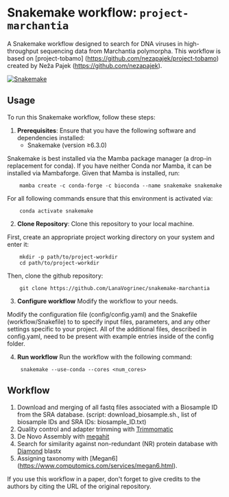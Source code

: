 # Snakemake workflow: `project-marchantia`

A Snakemake workflow designed to search for DNA viruses in high-throughput sequencing data from Marchantia polymorpha.
This workflow is based on [project-tobamo] (https://github.com/nezapajek/project-tobamo) created by Neža Pajek (https://github.com/nezapajek). 

[![Snakemake](https://img.shields.io/badge/snakemake-≥6.3.0-brightgreen.svg)](https://snakemake.github.io)

## Usage

To run this Snakemake workflow, follow these steps:

1. **Prerequisites**: Ensure that you have the following software and dependencies installed:
   - Snakemake (version ≥6.3.0)
   
Snakemake is best installed via the Mamba package manager (a drop-in replacement for conda). If you have neither Conda nor Mamba, it can be installed via Mambaforge. Given that Mamba is installed, run:

        mamba create -c conda-forge -c bioconda --name snakemake snakemake

For all following commands ensure that this environment is activated via:

        conda activate snakemake

2. **Clone Repository**: Clone this repository to your local machine.

First, create an appropriate project working directory on your system and enter it:

        mkdir -p path/to/project-workdir
        cd path/to/project-workdir

Then, clone the github repository:
   
        git clone https://github.com/LanaVogrinec/snakemake-marchantia

3. **Configure workflow** Modify the workflow to your needs.

Modify the configuration file (config/config.yaml) and the Snakefile (workflow/Snakefile) to to specify input files, parameters, and any other settings specific to your project. All of the additional files, described in config.yaml, need to be present with example entries inside of the config folder.

4. **Run workflow** Run the workflow with the following command: 

        snakemake --use-conda --cores <num_cores> 

## Workflow

1. Download and merging of all fastq files associated with a Biosample ID from the SRA database. 
    (script: download_biosample.sh., list of biosample IDs and SRA IDs: biosample_ID.txt)
2. Quality control and adapter trimming with [Trimmomatic](http://www.usadellab.org/cms/?page=trimmomatic)
3. De Novo Assembly with [megahit](https://www.metagenomics.wiki/tools/assembly/megahit)
4. Search for similarity against non-redundant (NR) protein database with [Diamond](https://bio.tools/diamond) blastx
5. Assigning taxonomy with [Megan6] (https://www.computomics.com/services/megan6.html).


If you use this workflow in a paper, don't forget to give credits to the authors by citing the URL of the original repository.
